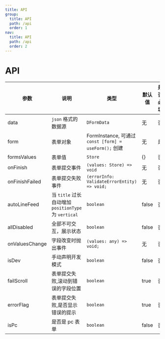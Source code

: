 ```yaml
---
title: API
group:
  title: API
  path: /api
  order: 1
nav:
  title: API
  path: /api
  order: 2
---
```


# API

| 参数           | 说明                                                 | 类型                                                  | 默认值 | 是否必填 |
| -------------- | ---------------------------------------------------- | ----------------------------------------------------- | ------ | -------- |
| data           | `json` 格式的数据源                                  | `DFormData`                                           | 无     | 否       |
| form           | 表单对象                                             | FormInstance, 可通过 `const [form] = useForm();` 创建 | 无     | 是       |
| formsValues    | 表单值                                               | `Store`                                               | {}     | 否       |
| onFinish       | 表单提交事件                                         | `(values: Store) => void`                             | 无     | 否       |
| onFinishFailed | 表单提交失败事件                                     | `(errorInfo: ValidateErrorEntity) => void;`           | 无     | 否       |
| autoLineFeed   | 当 `title` 过长自动增加 `positionType` 为 `vertical` | `boolean`                                             | false  | 否       |
| allDisabled    | 全部不可交互，展示状态                               | `boolean`                                             | false  | 否       |
| onValuesChange | 字段改变时抛出事件                                   | `(values: any) => void;`                              | 无     | 否       |
| isDev          | 手动声明开发模式                                     | `boolean`                                             | false  | 否       |
| failScroll     | 表单提交失败,滚动到错误的字段位置                    | `boolean`                                             | true   | 否       |
| errorFlag      | 表单提交失败,是否显示错误的提示                      | `boolean`                                             | true   | 否       |
| isPc           | 是否是 pc 表单                                       | `boolean`                                             | false  | 否       |
